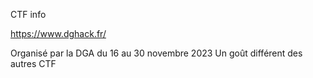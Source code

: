 CTF info

https://www.dghack.fr/

Organisé par la DGA
du 16 au 30 novembre 2023
Un goût différent des autres CTF
